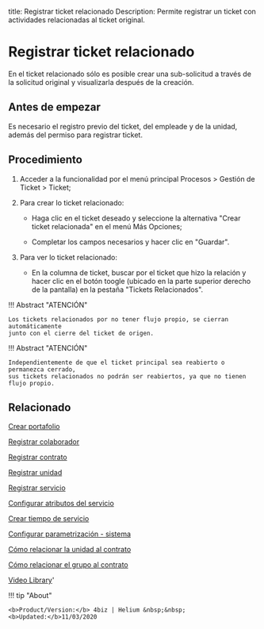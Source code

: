 title:  Registrar ticket relacionado
Description: Permite registrar un ticket con actividades relacionadas al ticket original.
# Registrar ticket relacionado

En el ticket relacionado sólo es posible crear una sub-solicitud a través de la solicitud original y visualizarla después de la creación.

Antes de empezar
----------------

Es necesario el registro previo del ticket, del empleade y de la unidad, además
del permiso para registrar ticket.

Procedimiento
-------------

1.  Acceder a la funcionalidad por el menú principal Procesos \> Gestión de
    Ticket \> Ticket;

2.  Para crear lo ticket relacionado:

    -   Haga clic en el ticket deseado y seleccione la alternativa "Crear
        ticket relacionada" en el menú Más Opciones;

    -   Completar los campos necesarios y hacer clic en "Guardar".

3.  Para ver lo ticket relacionado:

    -   En la columna de ticket, buscar por el ticket que hizo la relación y
        hacer clic en el botón toogle (ubicado en la parte superior derecho
        de la pantalla) en la pestaña "Tickets Relacionados".


!!! Abstract "ATENCIÓN"

    Los tickets relacionados por no tener flujo propio, se cierran automáticamente
    junto con el cierre del ticket de origen.

!!! Abstract "ATENCIÓN"

    Independientemente de que el ticket principal sea reabierto o permanezca cerrado,
    sus tickets relacionados no podrán ser reabiertos, ya que no tienen flujo propio.

Relacionado
-----------

[Crear portafolio](/es-es/4biz-helium/processes/portfolio-and-catalog/use/create-the-portfolio.html)

[Registrar colaborador](/es-es/4biz-helium/initial-settings/access-settings/user/register-employee.html)

[Registrar contrato](/es-es/4biz-helium/additional-features/contract-management/use/register-contract.html)

[Registrar unidad](/es-es/4biz-helium/platform-administration/region-and-language/register-unit.html)

[Registrar servicio](/es-es/4biz-helium/processes/portfolio-and-catalog/use/register-a-service.html)

[Configurar atributos del servicio](/es-es/4biz-helium/processes/portfolio-and-catalog/use/configure-services-attributes.html)

[Crear tiempo de servicio](/es-es/4biz-helium/processes/service-level/use/create-time-attendance.html)

[Configurar parametrización - sistema](/es-es/4biz-helium/platform-administration/parameters-list/configure-parametrization-system.html)

[Cómo relacionar la unidad al contrato](/es-es/4biz-helium/processes/tickets/configuration/relate-unit-to-contract.html)

[Cómo relacionar el grupo al contrato](/es-es/4biz-helium/processes/tickets/configuration/relate-group-to-contract.html)

<i class='fa fa-youtube-play  fa-2x' style='color:#97ce17;vertical-align: middle;'> </i> [Video Library](https://www.youtube.com/playlist?list=PLB5qK2uzf2ROfIFL9F-3s-gomHNzudBEy)'

!!! tip "About"

    <b>Product/Version:</b> 4biz | Helium &nbsp;&nbsp;
    <b>Updated:</b>11/03/2020
